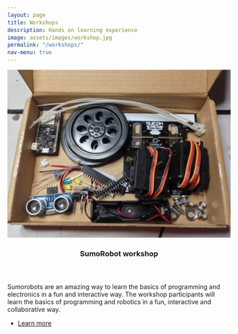 ```yaml
---
layout: page
title: Workshops
description: Hands on learning experience
image: assets/images/workshop.jpg
permalink: "/workshops/"
nav-menu: true
---
```


<!-- Two -->
<section id="two" class="spotlights">
	<section>
		<a href="generic.html" class="image">
			<img src="assets/images/kit.jpg" alt="" data-position="center center" />
		</a>
		<div class="content">
			<div class="inner">
				<header class="major">
					<h3>SumoRobot workshop</h3>
				</header>
				<p>Sumorobots are an amazing way to learn the basics of programming and electronics in a fun and interactive way. The workshop participants will learn the basics of programming and robotics in a fun, interactive and collaborative way.</p>
				<ul class="actions">
					<li><a href="/workshops/sumorobot" class="button">Learn more</a></li>
				</ul>
			</div>
		</div>
	</section>
</section>
